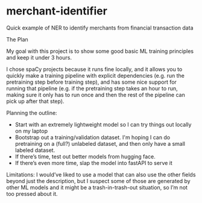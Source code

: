 # merchant-identifier
Quick example of NER to identify merchants from financial transaction data


The Plan

My goal with this project is to show some good basic ML training principles and keep it under 3 hours. 

I chose spaCy projects because it runs fine locally, and it allows you to quickly make a training pipeline with explicit dependencies (e.g. run the pretraining step before training step), and has some nice support for running that pipeline (e.g. if the pretraining step takes an hour to run, making sure it only has to run once and then the rest of the pipeline can pick up after that step). 

Planning the outline:
- Start with an extremely lightweight model so I can try things out locally on my laptop 
- Bootstrap out a training/validation dataset. I'm hoping I can do pretraining on a (full?) unlabeled dataset, and then only have a small labeled dataset.
- If there’s time, test out better models from hugging face. 
- If there’s even more time, slap the model into fastAPI to serve it


Limitations:
I would’ve liked to use a model that can also use the other fields beyond just the description, but I suspect some of those are generated by other ML models and it might be a trash-in-trash-out situation, so I’m not too pressed about it. 